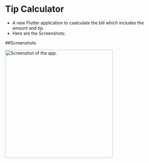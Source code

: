 # Tip Calculator

* A new Flutter application to caalculate the bill which includes the amount and tip.
* Here are the Screenshots:

##Screenshots

<img src="screenshots/Screenshot_1.png" width=350 alt="Screenshot of the app.">


